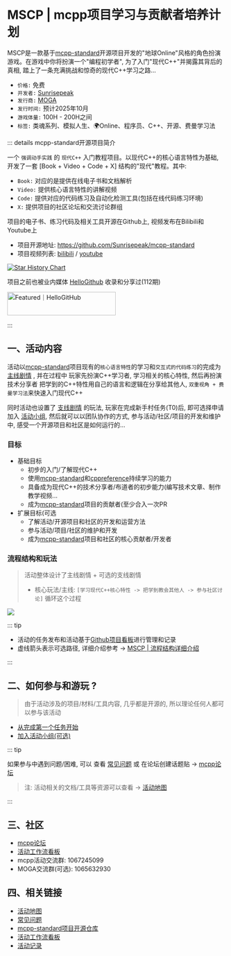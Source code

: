 # MSCP | mcpp项目学习与贡献者培养计划

MSCP是一款基于[mcpp-standard](https://github.com/Sunrisepeak/mcpp-standard)开源项目开发的"地球Online"风格的角色扮演游戏。在游戏中你将扮演一个"编程初学者", 为了入门"现代C++"并揭露其背后的真相, 踏上了一条充满挑战和惊奇的现代C++学习之路...

- `价格:` 免费
- `开发者:` [Sunrisepeak](https://github.com/Sunrisepeak)
- `发行商:` [MOGA](https://d2learn.github.io/MOGA/)
- `发行时间:` 预计2025年10月
- `游戏体量:` 100H - 200H之间
- `标签:` 类魂系列、模拟人生、🌍Online、程序员、C++、开源、费曼学习法

::: details mcpp-standard开源项目简介

一个 `强调动手实践` 的 `现代C++` 入门教程项目。以现代C++的核心语言特性为基础, 开发了一套 [Book + Video + Code + X] 结构的"现代"教程。其中:

- `Book:` 对应的是提供在线电子书和文档解析
- `Video:` 提供核心语言特性的讲解视频
- `Code:` 提供对应的代码练习及自动化检测工具(包括在线代码练习环境)
- `X:` 提供项目的社区论坛和交流讨论群组

项目的电子书、练习代码及相关工具开源在Github上, 视频发布在Bilibili和Youtube上

- 项目开源地址: https://github.com/Sunrisepeak/mcpp-standard
- 项目视频列表: [bilibili](https://www.bilibili.com/video/BV182MtzPEiX) / [youtube](https://youtu.be/q4TPrcrhEjg?si=qKZaALCHAxM2OcJ-)

[![Star History Chart](https://api.star-history.com/svg?repos=Sunrisepeak/mcpp-standard&type=Date)](https://www.star-history.com/#Sunrisepeak/mcpp-standard&Date)

项目之前也被业内媒体 [HelloGithub](https://hellogithub.com/repository/Sunrisepeak/mcpp-standard) 收录和分享过(112期)

<a href="https://hellogithub.com/repository/Sunrisepeak/mcpp-standard" target="_blank"><img src="https://api.hellogithub.com/v1/widgets/recommend.svg?rid=7877f7cb12e940a5a432d49c19a360df&claim_uid=aNLTSv91Awj8ruX&theme=dark" alt="Featured｜HelloGitHub" style="width: 250px; height: 54px;" width="250" height="54" /></a>

:::

## 一、活动内容

活动以[mcpp-standard](https://github.com/Sunrisepeak/mcpp-standard)项目现有的`核心语言特性`的学习和`交互式的代码练习`的完成为 [主线剧情](/activity/mscp/docs/flowchart-details.html#%E4%B8%80%E3%80%81%E4%B8%BB%E7%BA%BF%E6%B4%BB%E5%8A%A8) , 并在过程中 玩家先扮演C++学习者, 学习相关的核心特性, 然后再扮演技术分享者 把学到的C++特性用自己的语言和逻辑在分享给其他人, `双重视角 + 费曼学习法`来快速入门现代C++

同时活动也设置了 [支线剧情](/activity/mscp/docs/flowchart-details.html#%E4%BA%8C%E3%80%81%E6%94%AF%E7%BA%BF%E6%B4%BB%E5%8A%A8) 的玩法, 玩家在完成新手村任务(T0)后, 即可选择申请加入 [活动小组](/activity/mscp/docs/join-group.md), 然后就可以以团队协作的方式, 参与活动/社区/项目的开发和维护中, 感受一个开源项目和社区是如何运行的...

### 目标

- 基础目标
  - 初步的入门/了解现代C++
  - 使用[mcpp-standard](https://github.com/Sunrisepeak/mcpp-standard)和[cppreference](https://cppreference.com)持续学习的能力
  - 具备成为现代C++的技术分享者/布道者的初步能力(编写技术文章、制作教学视频...
  - 成为[mcpp-standard](https://github.com/Sunrisepeak/mcpp-standard)项目的贡献者(至少合入一次PR
- 扩展目标(可选
  - 了解活动/开源项目和社区的开发和运营方法
  - 参与活动/项目/社区的维护和开发
  - 成为[mcpp-standard](https://github.com/Sunrisepeak/mcpp-standard)项目和社区的核心贡献者/开发者

### 流程结构和玩法

> 活动整体设计了主线剧情 + 可选的支线剧情
> - 核心玩法/主线: `[学习现代C++核心特性 -> 把学到教会其他人 -> 参与社区讨论]` 循环这个过程

![](/imgs/activity/mscp-flowchart.svg)


::: tip

- 活动的任务发布和活动基于[Github项目看板](https://github.com/orgs/d2learn/projects/6)进行管理和记录
- 虚线箭头表示可选路径, 详细介绍参考 -> [MSCP | 流程结构详细介绍](./docs/flowchart-details.md)

:::

## 二、如何参与和游玩 ?

> 由于活动涉及的项目/材料/工具内容, 几乎都是开源的, 所以理论任何人都可以参与该活动

- [从完成第一个任务开始](docs/start.md)
- [加入活动小组(可选)](docs/join-group.md)

::: tip

如果参与中遇到问题/困难, 可以 查看 [常见问题](/activity/mscp/qa.md) 或 在论坛创建话题贴 -> [mcpp论坛](https://forum.d2learn.org/category/20)

> 注: 活动相关的文档/工具等资源可以查看 -> [活动地图](/activity/mscp/docs/map.md)

:::

## 三、社区

- [mcpp论坛](https://forum.d2learn.org/category/20)
- [活动工作流看板](https://github.com/orgs/d2learn/projects/6)
- mcpp活动交流群: 1067245099
- MOGA交流群(可选): 1065632930

## 四、相关链接

- [活动地图](/activity/mscp/docs/map.md)
- [常见问题](/activity/mscp/qa.md)
- [mcpp-standard项目开源仓库](https://github.com/Sunrisepeak/mcpp-standard)
- [活动工作流看板](https://github.com/orgs/d2learn/projects/6)
- [活动记录](/activity/mscp/log.md)